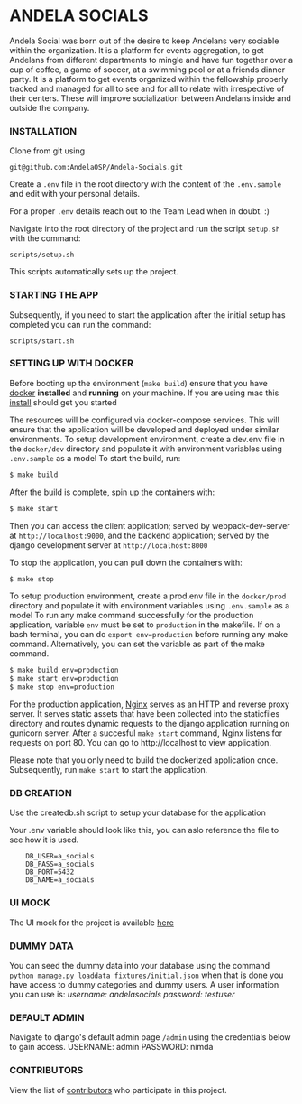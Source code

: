 # ANDELA SOCIALS

Andela Social was born out of the desire to keep Andelans very sociable within the organization.
It is a platform for events aggregation, to get Andelans from different departments to mingle and have fun together over a cup of coffee, a game of soccer, at a swimming pool or at a friends dinner party.
It is a platform to get events organized within the fellowship properly tracked and managed for all to see and for all to relate with irrespective of their centers.
These will improve socialization between Andelans inside and outside the company.


### INSTALLATION
Clone from git using
```
git@github.com:AndelaOSP/Andela-Socials.git
```

Create a `.env` file in the root directory with the content of the `.env.sample` and edit with your personal details.

For a proper `.env` details reach out to the Team Lead when in doubt. :)

Navigate into the root directory of the project and run the script `setup.sh` with the command:
```
scripts/setup.sh
```

This scripts automatically sets up the project.

### STARTING THE APP
Subsequently, if you need to start the application after the initial setup has completed you can run the command:
```
scripts/start.sh
```
### SETTING UP WITH DOCKER
Before booting up the environment (`make build`) ensure that you have [docker](https://docs.docker.com/docker-for-mac/install/) **installed** and **running** on your machine.
If you are using mac this [install](https://docs.docker.com/docker-for-mac/install/) should get you started

The resources will be configured via docker-compose services. This will ensure that the application will be developed and deployed under similar environments.
To setup development environment, create a dev.env file in the `docker/dev` directory and populate it with environment variables using `.env.sample` as a model
To start the build, run:

```bash
$ make build
```
After the build is complete, spin up the containers with:

```bash
$ make start
```
Then you can access the client application; served by webpack-dev-server at `http://localhost:9000`, and the backend application; served by the django development server at `http://localhost:8000`

To stop the application, you can pull down the containers with:
```bash
$ make stop
```

To setup production environment, create a prod.env file in the `docker/prod` directory and populate it with environment variables using `.env.sample` as a model
To run any make command successfully for the production application, variable `env` must be set to `production` in the makefile.
If on a bash terminal, you can do `export env=production` before running any make command.
Alternatively, you can set the variable as part of the make command.

```bash
$ make build env=production
$ make start env=production
$ make stop env=production
```
For the production application, [Nginx](https://www.nginx.com/resources/glossary/nginx/) serves as an HTTP and reverse proxy server. It serves static assets that have been collected into the staticfiles directory and routes dynamic requests to the django application running on gunicorn server. After a succesful `make start` command, Nginx listens for requests on port 80. You can go to http://localhost to view application.

Please note that you only need to build the dockerized application once. Subsequently, run `make start` to start the application.


### DB CREATION
Use the createdb.sh script to setup your database for the application

Your .env variable should look like this, you can aslo reference the file to see how it is used. 
```
    DB_USER=a_socials
    DB_PASS=a_socials
    DB_PORT=5432
    DB_NAME=a_socials
```

### UI MOCK
The UI mock for the project is available [here](https://www.figma.com/file/Yn3JRZ3YLBVSg4o8L9dhIAv2/Andela_Socials)

### DUMMY DATA
You can seed the dummy data into your database using the command `python manage.py loaddata fixtures/initial.json` when that is done you have access to dummy categories and dummy users. A user information you can use is:
*username:* _andelasocials_
*password:* _testuser_

### DEFAULT ADMIN 
Navigate to django's default admin page `/admin` using the credentials below to gain access. 
USERNAME: admin
PASSWORD: nimda


### CONTRIBUTORS
View the list of [contributors](https://github.com/AndelaOSP/Andela-Socials/contributors) who participate in this project.
